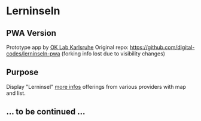 # Lerninseln
## PWA Version

Prototype app by [OK Lab Karlsruhe](https://ok-lab-karlsruhe.de)
Original repo: https://github.com/digital-codes/lerninseln-pwa  (forking info lost due to visibility changes)

## Purpose

Display "Lerninsel" [more infos](https://lerninseln.com) offerings from various providers
with map and list.

## ... to be continued ...

